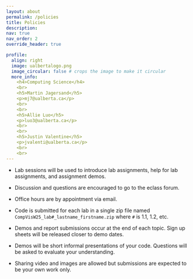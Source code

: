 ```yaml
---
layout: about
permalink: /policies
title: Policies
description:
nav: true
nav_order: 2
override_header: true

profile:
  align: right
  image: ualbertalogo.png
  image_circular: false # crops the image to make it circular
  more_info: 
    <h4>Computing Science</h4>
    <br>
    <h5>Martin Jagersand</h5>
    <p>mj7@ualberta.ca</p>
    <br>
    <br>
    <h5>Allie Luo</h5>
    <p>luo3@ualberta.ca</p>
    <br>
    <br>
    <h5>Justin Valentine</h5>
    <p>jvalenti@ualberta.ca</p>
    <br>
    <br>
---
```


- Lab sessions will be used to introduce lab assignments, help for lab assignments, and assignment demos.

- Discussion and questions are encouraged to go to the eclass forum.

<!-- - Late submissions will be accepted at a 20% penalty per day. -->

- Office hours are by appointment via email.

- Code is submitted for each lab in a single zip file named `CompVisW25_lab#_lastname_firstname.zip` where `#` is 1.1, 1.2, etc.

- Demos and report submissions occur at the end of each topic. Sign up sheets will be released closer to demo dates.

- Demos will be short informal presentations of your code. Questions will be asked to evaluate your understanding.

- Sharing video and images are allowed but submissions are expected to be your own work only.


